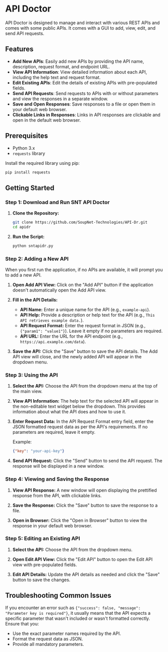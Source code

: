 # API Doctor

API Doctor is designed to manage and interact with various REST APIs and comes with some public APIs. It comes with a GUI to add, view, edit, and send API requests.

## Features

- **Add New APIs**: Easily add new APIs by providing the API name, description, request format, and endpoint URL.
- **View API Information**: View detailed information about each API, including the help text and request format.
- **Edit Existing APIs**: Edit the details of existing APIs with pre-populated fields.
- **Send API Requests**: Send requests to APIs with or without parameters and view the responses in a separate window.
- **Save and Open Responses**: Save responses to a file or open them in your default web browser.
- **Clickable Links in Responses**: Links in API responses are clickable and open in the default web browser.

## Prerequisites

- Python 3.x
- `requests` library

Install the required library using pip:
```bash
pip install requests
```

## Getting Started

### Step 1: Download and Run SNT API Doctor

1. **Clone the Repository:**
   ```bash
   git clone https://github.com/SoupNet-Technologies/API-Dr.git
   cd apidr
   ```

2. **Run the Script:**
   ```bash
   python sntapidr.py
   ```

### Step 2: Adding a New API

When you first run the application, if no APIs are available, it will prompt you to add a new API.

1. **Open Add API View:**
   Click on the "Add API" button if the application doesn't automatically open the Add API view.

2. **Fill in the API Details:**
   - **API Name:** Enter a unique name for the API (e.g., `example-api`).
   - **API Help:** Provide a description or help text for the API (e.g., `This API retrieves example data.`).
   - **API Request Format:** Enter the request format in JSON (e.g., `{"param1": "value1"}`). Leave it empty if no parameters are required.
   - **API URL:** Enter the URL for the API endpoint (e.g., `https://api.example.com/data`).

3. **Save the API:**
   Click the "Save" button to save the API details. The Add API view will close, and the newly added API will appear in the dropdown menu.

### Step 3: Using the API

1. **Select the API:**
   Choose the API from the dropdown menu at the top of the main view.

2. **View API Information:**
   The help text for the selected API will appear in the non-editable text widget below the dropdown. This provides information about what the API does and how to use it.

3. **Enter Request Data:**
   In the API Request Format entry field, enter the JSON formatted request data as per the API's requirements. If no parameters are required, leave it empty.

   Example:
   ```json
   {"key": "your-api-key"}
   ```

4. **Send API Request:**
   Click the "Send" button to send the API request. The response will be displayed in a new window.

### Step 4: Viewing and Saving the Response

1. **View API Response:**
   A new window will open displaying the prettified response from the API, with clickable links.

2. **Save the Response:**
   Click the "Save" button to save the response to a file.

3. **Open in Browser:**
   Click the "Open in Browser" button to view the response in your default web browser.

### Step 5: Editing an Existing API

1. **Select the API:**
   Choose the API from the dropdown menu.

2. **Open Edit API View:**
   Click the "Edit API" button to open the Edit API view with pre-populated fields.

3. **Edit API Details:**
   Update the API details as needed and click the "Save" button to save the changes.

## Troubleshooting Common Issues

If you encounter an error such as `{"success": false, "message": "Parameter key is required"}`, it usually means that the API expects a specific parameter that wasn't included or wasn't formatted correctly. Ensure that you:
- Use the exact parameter names required by the API.
- Format the request data as JSON.
- Provide all mandatory parameters.
